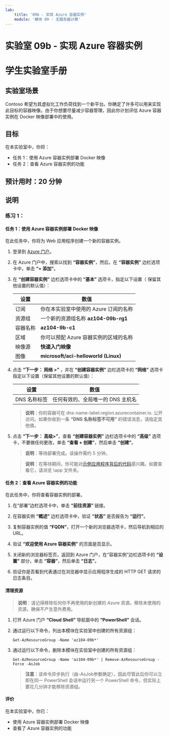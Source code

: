 ```yaml
---
lab:
    title: '09b - 实现 Azure 容器实例'
    module: '模块 09 - 无服务器计算'
---
```


# 实验室 09b - 实现 Azure 容器实例
# 学生实验室手册

## 实验室场景

Contoso 希望为其虚拟化工作负荷找到一个新平台。你确定了许多可以用来实现此目标的容器映像。由于你想要尽量减少容器管理，因此你计划评估 Azure 容器实例在 Docker 映像部署中的使用。 

## 目标

在本实验室中，你将：

+ 任务 1：使用 Azure 容器实例部署 Docker 映像
+ 任务 2：查看 Azure 容器实例的功能

## 预计用时：20 分钟

## 说明

### 练习 1：

#### 任务 1：使用 Azure 容器实例部署 Docker 映像

在此任务中，你将为 Web 应用程序创建一个新的容器实例。 

1. 登录到 [Azure 门户](https://portal.azure.com)。

1. 在 Azure 门户中，搜索以找到 **“容器实例”**，然后，在 **“容器实例”** 边栏选项卡中，单击 **“+ 添加”**。 

1. 在 **“创建容器实例”** 边栏选项卡中的 **“基本”** 选项卡，指定以下设置（ 保留其他设置的默认值）：

    | 设置 | 数值 |
    | ---- | ---- |
    | 订阅 | 你在本实验室中使用的 Azure 订阅的名称 |
    | 资源组 | 一个新的资源组名称 **az104-09b-rg1** |
    | 容器名称 | **az104-9b-c1** |
    | 区域 | 你可以预配 Azure 容器实例的区域的名称 |
    | 映像源 | **快速入门映像** |
    | 图像 | **microsoft/aci-helloworld (Linux)** |

1. 点击 **“下一步： 网络 >”** ，并在 **“创建容器实例”** 边栏选项卡的 **“网络”** 选项卡指定以下设置（保留其他设置的默认值）：

    | 设置 | 数值 |
    | --- | --- |
    | DNS 名称标签 | 任何有效的、全局唯一的 DNS 主机名 |
	
    >**说明**：你的容器可在 dns-name-label.region.azurecontainer.io. 公开访问。如果你收到一条 **“DNS 名称标签不可用”** 的错误消息，请指定其他值。

1. 点击 **“下一步： 高级>”**，查看 **“创建容器实例”** 边栏选项卡中的 **“高级”** 选项卡，不要做任何更改，单击 **“查看 + 创建”**，然后单击 **“创建”**。 

    >**说明**：等待部署完成。该操作需约 5 分钟。

    >**说明**：在等待期间，你可能对[示例应用程序背后的代码](https://github.com/Azure-Samples/aci-helloworld)感兴趣。如要查看它，请浏览 \app 文件夹。 

#### 任务 2：查看 Azure 容器实例的功能

在此任务中，你将查看容器实例的部署。

1. 在“部署”边栏选项卡中，单击 **“前往资源”** 链接。

1. 在容器实例 **“概述”** 边栏选项卡中，验证 **“状态”** 是否报告为 **“运行”**。 

1. 复制容器实例的值 **“FQDN”**，打开一个新的浏览器选项卡，然后导航到相应的 URL。

1. 验证 **“欢迎使用 Azure 容器实例”** 的页面是否显示。

1. 关闭新的浏览器标签页，返回到 Azure 门户，在“容器实例”边栏选项卡的 **“设置”** 部分，单击 **“容器”**，然后单击 **“日志”**。 

1. 验证你是否看到代表通过在浏览器中显示应用程序生成的 HTTP GET 请求的日志条目。

#### 清理资源

   >**说明**：请记得移除任何你不再使用的新创建的 Azure 资源。移除未使用的资源，确保不产生意外费用。

1. 打开 Azure 门户 **“Cloud Shell”** 导航窗中的 **“PowerShell”** 会话。

1. 通过运行以下命令，列出本模块在实验室中创建的所有资源组：

   ```pwsh
   Get-AzResourceGroup -Name 'az104-09b*'
   ```

1. 通过运行以下命令，删除本模块在实验室中创建的所有资源组：

   ```pwsh
   Get-AzResourceGroup -Name 'az104-09b*' | Remove-AzResourceGroup -Force -AsJob
   ```

    >**注意**：该命令异步执行（由-AsJob参数确定），因此尽管此后你可以立即在同一 PowerShell 会话中运行另一个 PowerShell 命令，但实际上要花几分钟才能移除资源组。

#### 评价

在本实验室中，你已：

- 使用 Azure 容器实例部署 Docker 映像
- 查看了 Azure 容器实例的功能
